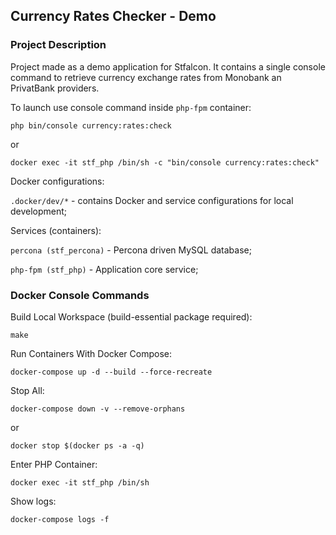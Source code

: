 ## Currency Rates Checker - Demo
### Project Description
Project made as a demo application for Stfalcon. It contains a single console command to retrieve currency exchange rates from Monobank an PrivatBank providers.

To launch use console command inside `php-fpm` container:
```shell
php bin/console currency:rates:check
```
or
```shell
docker exec -it stf_php /bin/sh -c "bin/console currency:rates:check"
```

Docker configurations:

`.docker/dev/*` - contains Docker and service configurations for local development;


Services (containers):

`percona (stf_percona)` - Percona driven MySQL database;

`php-fpm (stf_php)` - Application core service;


### Docker Console Commands
Build Local Workspace (build-essential package required):
```shell
make
```

Run Containers With Docker Compose:
```shell
docker-compose up -d --build --force-recreate
```
Stop All:
```shell
docker-compose down -v --remove-orphans
```
or
```shell
docker stop $(docker ps -a -q)
```
Enter PHP Container:
```shell
docker exec -it stf_php /bin/sh
```
Show logs:
```shell
docker-compose logs -f
```
